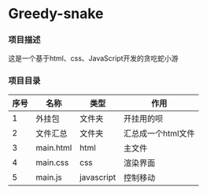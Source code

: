 # Greedy-snake
### 项目描述

这是一个基于html、css、JavaScript开发的贪吃蛇小游

### 项目目录

| 序号 | 名称      | 类型       | 作用               |
| ---- | --------- | ---------- | ------------------ |
| 1    | 外挂包    | 文件夹     | 开挂用的呗         |
| 2    | 文件汇总  | 文件夹     | 汇总成一个html文件 |
| 3    | main.html | html       | 主文件             |
| 4    | main.css  | css        | 渲染界面           |
| 5    | main.js   | javascript | 控制移动           |
